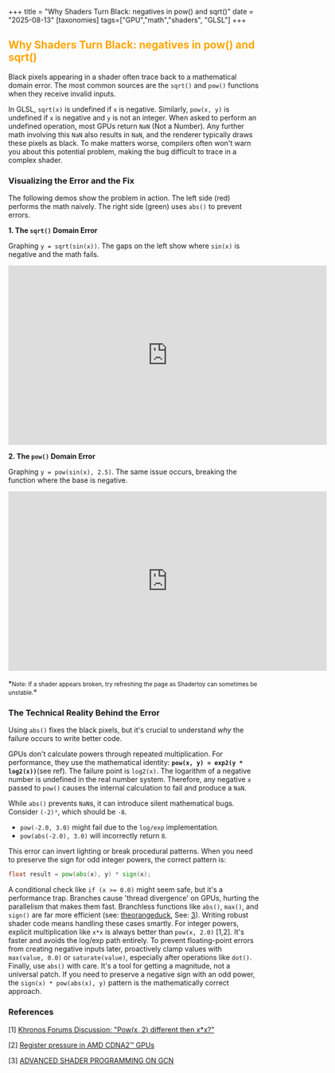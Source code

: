+++
title = "Why Shaders Turn Black: negatives in pow() and sqrt()"
date = "2025-08-13"
[taxonomies]
tags=["GPU","math","shaders", "GLSL"]
+++

## <span style="color:orange;">Why Shaders Turn Black: negatives in pow() and sqrt()</span>

Black pixels appearing in a shader often trace back to a mathematical domain error. The most common sources are the `sqrt()` and `pow()` functions when they receive invalid inputs.

In GLSL, `sqrt(x)` is undefined if `x` is negative. Similarly, `pow(x, y)` is undefined if `x` is negative and `y` is not an integer. When asked to perform an undefined operation, most GPUs return `NaN` (Not a Number). Any further math involving this `NaN` also results in `NaN`, and the renderer typically draws these pixels as black. To make matters worse, compilers often won't warn you about this potential problem, making the bug difficult to trace in a complex shader.

### Visualizing the Error and the Fix

The following demos show the problem in action. The left side (red) performs the math naively. The right side (green) uses `abs()` to prevent errors.

**1. The `sqrt()` Domain Error**

Graphing `y = sqrt(sin(x))`. The gaps on the left show where `sin(x)` is negative and the math fails.
<div align="center">

<iframe width="640" height="360" frameborder="0" src="https://www.shadertoy.com/embed/W3yXWc?gui=true&t=10&paused=true&muted=false" allowfullscreen></iframe>

</div>

**2. The `pow()` Domain Error**

Graphing `y = pow(sin(x), 2.5)`. The same issue occurs, breaking the function where the base is negative.
<div align="center">

<iframe width="640" height="360" frameborder="0" src="https://www.shadertoy.com/embed/33GSDc?gui=true&t=10&paused=true&muted=false" allowfullscreen></iframe>
</div>

<br>
*<small>Note: If a shader appears broken, try refreshing the page as Shadertoy can sometimes be unstable.</small>*

### The Technical Reality Behind the Error

Using `abs()` fixes the black pixels, but it's crucial to understand *why* the failure occurs to write better code.

GPUs don't calculate powers through repeated multiplication. For performance, they use the mathematical identity: **`pow(x, y) = exp2(y * log2(x))`**(see ref). The failure point is `log2(x)`. The logarithm of a negative number is undefined in the real number system. Therefore, any negative `x` passed to `pow()` causes the internal calculation to fail and produce a `NaN`.

While `abs()` prevents `NaN`s, it can introduce silent mathematical bugs. Consider `(-2)³`, which should be `-8`.

- `pow(-2.0, 3.0)` might fail due to the `log/exp` implementation.
- `pow(abs(-2.0), 3.0)` will incorrectly return `8`.

This error can invert lighting or break procedural patterns. When you need to preserve the sign for odd integer powers, the correct pattern is:

```glsl
float result = pow(abs(x), y) * sign(x);
```

A conditional check like `if (x >= 0.0)` might seem safe, but it's a performance trap. Branches cause 'thread divergence' on GPUs, hurting the parallelism that makes them fast. Branchless functions like `abs()`, `max()`, and `sign()` are far more efficient  (see: [theorangeduck](https://theorangeduck.com/page/avoiding-shader-conditionals), See: [3](https://gpuopen.com/download/GDC2017-Advanced-Shader-Programming-On-GCN.pdf)). 
Writing robust shader code means handling these cases smartly. For integer powers, explicit multiplication like `x*x` is always better than `pow(x, 2.0)` [1,2]. It's faster and avoids the log/exp path entirely. To prevent floating-point errors from creating negative inputs later, proactively clamp values with `max(value, 0.0)` or `saturate(value)`, especially after operations like `dot()`.
Finally, use `abs()` with care. It's a tool for getting a magnitude, not a universal patch. If you need to preserve a negative sign with an odd power, the `sign(x) * pow(abs(x), y)` pattern is the mathematically correct approach.

### References

[1] [Khronos Forums Discussion: "Pow(x, 2) different then x*x?"](https://community.khronos.org/t/pow-x-2-different-then-x-x/70839/3)

[2] [Register pressure in AMD CDNA2™ GPUs](https://gpuopen.com/learn/amd-lab-notes/amd-lab-notes-register-pressure-readme/)

[3] [ADVANCED SHADER PROGRAMMING ON GCN](https://gpuopen.com/download/GDC2017-Advanced-Shader-Programming-On-GCN.pdf) 